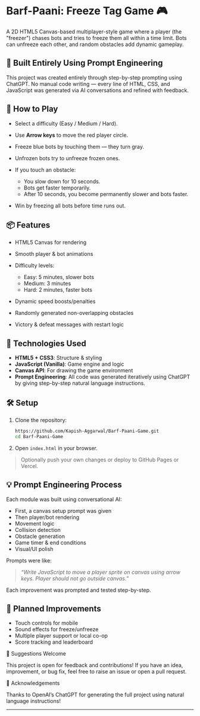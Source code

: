 # Barf-Paani: Freeze Tag Game 🎮

A 2D HTML5 Canvas-based multiplayer-style game where a player (the "freezer") chases bots and tries to freeze them all within a time limit. Bots can unfreeze each other, and random obstacles add dynamic gameplay.

## 🧠 Built Entirely Using Prompt Engineering

This project was created entirely through step-by-step prompting using ChatGPT. No manual code writing — every line of HTML, CSS, and JavaScript was generated via AI conversations and refined with feedback.

## 🚀 How to Play

* Select a difficulty (Easy / Medium / Hard).
* Use **Arrow keys** to move the red player circle.
* Freeze blue bots by touching them — they turn gray.
* Unfrozen bots try to unfreeze frozen ones.
* If you touch an obstacle:

  * You slow down for 10 seconds.
  * Bots get faster temporarily.
  * After 10 seconds, you become permanently slower and bots faster.
* Win by freezing all bots before time runs out.

## 📦 Features

* HTML5 Canvas for rendering
* Smooth player & bot animations
* Difficulty levels:

  * Easy: 5 minutes, slower bots
  * Medium: 3 minutes
  * Hard: 2 minutes, faster bots
* Dynamic speed boosts/penalties
* Randomly generated non-overlapping obstacles
* Victory & defeat messages with restart logic

## 🧠 Technologies Used

* **HTML5 + CSS3**: Structure & styling
* **JavaScript (Vanilla)**: Game engine and logic
* **Canvas API**: For drawing the game environment
* **Prompt Engineering**: All code was generated iteratively using ChatGPT by giving step-by-step natural language instructions.

## 🛠 Setup

1. Clone the repository:

   ```bash
   https://github.com/Kapish-Aggarwal/Barf-Paani-Game.git
   cd Barf-Paani-Game
   ```
2. Open `index.html` in your browser.

> Optionally push your own changes or deploy to GitHub Pages or Vercel.

## 💡 Prompt Engineering Process

Each module was built using conversational AI:

* First, a canvas setup prompt was given
* Then player/bot rendering
* Movement logic
* Collision detection
* Obstacle generation
* Game timer & end conditions
* Visual/UI polish

Prompts were like:

> *“Write JavaScript to move a player sprite on canvas using arrow keys. Player should not go outside canvas.”*

Each improvement was prompted and tested step-by-step.

## 🔮 Planned Improvements

* Touch controls for mobile
* Sound effects for freeze/unfreeze
* Multiple player support or local co-op
* Score tracking and leaderboard

💬 Suggestions Welcome

This project is open for feedback and contributions! If you have an idea, improvement, or bug fix, feel free to raise an issue or open a pull request.

🙌 Acknowledgements

Thanks to OpenAI’s ChatGPT for generating the full project using natural language instructions!

---
